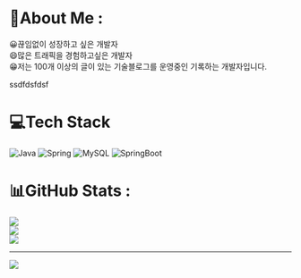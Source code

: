 # 💫About Me :
😀끊임없이 성장하고 싶은 개발자
<br />
😄많은 트래픽을 경험하고싶은 개발자
<br />
😁저는 100개 이상의 글이 있는 기술블로그를 운영중인 기록하는 개발자입니다.


ssdfdsfdsf
# 💻Tech Stack
![Java](https://img.shields.io/badge/java-%23ED8B00.svg?style=for-the-badge&logo=java&logoColor=white) ![Spring](https://img.shields.io/badge/spring-%236DB33F.svg?style=for-the-badge&logo=spring&logoColor=white) ![MySQL](https://img.shields.io/badge/mysql-%2300f.svg?style=for-the-badge&logo=mysql&logoColor=white)
![SpringBoot](https://img.shields.io/badge/mysql-%2300f.svg?style=for-the-badge&logo=springboot&logoColor=white)
# 📊GitHub Stats :
![](https://github-readme-stats.vercel.app/api?username=woojin126&theme=onedark&hide_border=true&include_all_commits=true&count_private=true)<br/>
![](https://github-readme-streak-stats.herokuapp.com/?user=woojin126&theme=onedark&hide_border=true)<br/>
![](https://github-readme-stats.vercel.app/api/top-langs/?username=woojin126&theme=onedark&hide_border=true&include_all_commits=true&count_private=true&layout=compact)

---
[![](https://visitcount.itsvg.in/api?id=woojin126&icon=0&color=0)](https://visitcount.itsvg.in)

